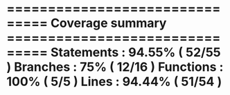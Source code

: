 
=============================== Coverage summary ===============================
Statements   : 94.55% ( 52/55 )
Branches     : 75% ( 12/16 )
Functions    : 100% ( 5/5 )
Lines        : 94.44% ( 51/54 )
================================================================================
